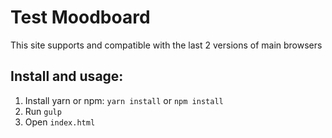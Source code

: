 # Test Moodboard
This site supports and compatible with the last 2 versions of main browsers

## Install and usage:
   1. Install yarn or npm: `yarn install` or `npm install`
   2. Run `gulp`
   3. Open `index.html`
